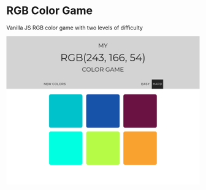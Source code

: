 # RGB Color Game

Vanilla JS RGB color game with two levels of difficulty

![rgbcolorgames](https://github.com/BibianaBalBar/RGB-color-game/blob/master/img/rgbgame.png)